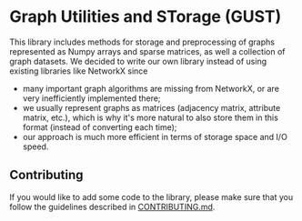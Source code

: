 # Graph Utilities and STorage (GUST)
This library includes methods for storage and preprocessing of graphs 
represented as Numpy arrays and sparse matrices, as well a collection of graph
datasets.
We decided to write our own library instead of using existing libraries like 
NetworkX since 
- many important graph algorithms are missing from NetworkX, or are very 
inefficiently implemented there;
- we usually represent graphs as matrices (adjacency matrix, attribute matrix, 
etc.), which is why it's more natural to also store them in this format 
(instead of converting each time);
- our approach is much more efficient in terms of storage space and I/O speed.


## Contributing
If you would like to add some code to the library, please make sure that you
follow the guidelines described in [CONTRIBUTING.md](CONTRIBUTING.md).
